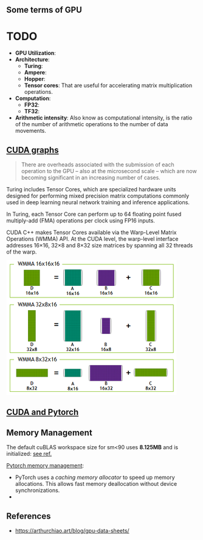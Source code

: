 ## Some terms of GPU

# TODO
- **GPU Utilization**: 
- **Architecture**: 
  - **Turing**: 
  - **Ampere**: 
  - **Hopper**: 
  - **Tensor cores**: That are useful for accelerating matrix multiplication operations.
- **Computation**: 
  - **FP32**:
  - **TF32**:
- **Arithmetic intensity**: Also know as computational intensity, is the ratio of the number of arithmetic operations to the number of data movements.

## [CUDA graphs](https://developer.nvidia.com/blog/cuda-graphs/)
> There are overheads associated with the submission of each operation to the GPU – also at the microsecond scale – which are now becoming significant in an increasing number of cases. 

Turing includes Tensor Cores, which are specialized hardware units designed for performing mixed precision matrix computations commonly used in deep learning neural network training and inference applications.

In Turing, each Tensor Core can perform up to 64 floating point fused multiply-add (FMA) operations per clock using FP16 inputs.

CUDA C++ makes Tensor Cores available via the Warp-Level Matrix Operations (WMMA) API. At the CUDA level, the warp-level interface addresses 16×16, 32×8 and 8×32 size matrices by spanning all 32 threads of the warp.

![alt text](image.png)

## [CUDA and Pytorch](https://pytorch.org/docs/stable/notes/cuda.html)



## Memory Management

The default cuBLAS workspace size for sm<90 uses **8.125MB** and is initialized: [see ref.](https://discuss.pytorch.org/t/help-with-cuda-memory-allocation-during-forward-linear/190797)

[Pytorch memory management](https://pytorch.org/docs/stable/notes/cuda.html#memory-management):

- PyTorch uses a *caching memory allocator* to speed up memory allocations. This allows fast memory deallocation without device synchronizations.
-


## References

- https://arthurchiao.art/blog/gpu-data-sheets/